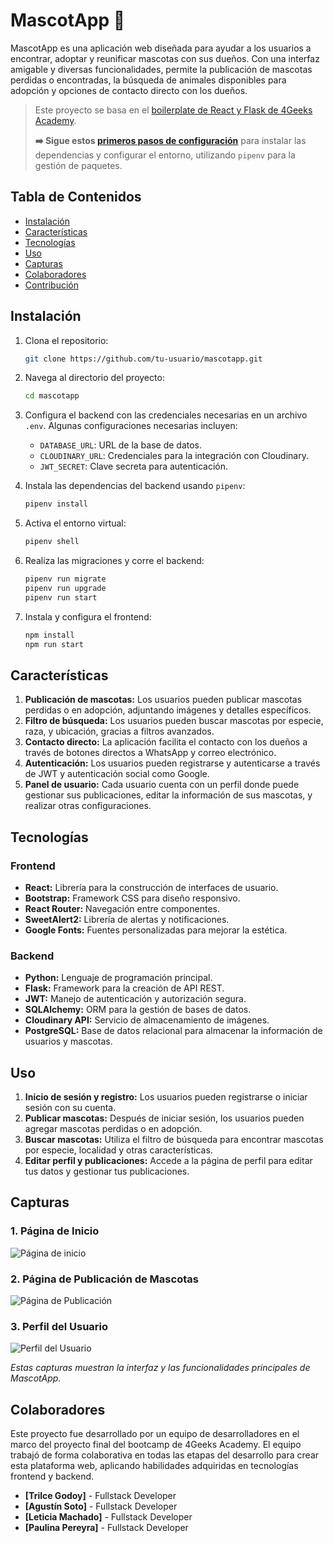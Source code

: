 # MascotApp 🐾

MascotApp es una aplicación web diseñada para ayudar a los usuarios a encontrar, adoptar y reunificar mascotas con sus dueños. Con una interfaz amigable y diversas funcionalidades, permite la publicación de mascotas perdidas o encontradas, la búsqueda de animales disponibles para adopción y opciones de contacto directo con los dueños.


> Este proyecto se basa en el [boilerplate de React y Flask de 4Geeks Academy](https://start.4geeksacademy.com/starters/react-flask).
>
> **➡️ Sigue estos [primeros pasos de configuración](/TEMPLATE_README.md)** para instalar las dependencias y configurar el entorno, utilizando `pipenv` para la gestión de paquetes.


## Tabla de Contenidos
- [Instalación](#instalación)
- [Características](#características)
- [Tecnologías](#tecnologías)
- [Uso](#uso)
- [Capturas](#capturas)
- [Colaboradores](#colaboradores)
- [Contribución](#contribución)

## Instalación

1. Clona el repositorio:
    ```bash
    git clone https://github.com/tu-usuario/mascotapp.git
    ```
2. Navega al directorio del proyecto:
    ```bash
    cd mascotapp
    ```
3. Configura el backend con las credenciales necesarias en un archivo `.env`. Algunas configuraciones necesarias incluyen:
    - `DATABASE_URL`: URL de la base de datos.
    - `CLOUDINARY_URL`: Credenciales para la integración con Cloudinary.
    - `JWT_SECRET`: Clave secreta para autenticación.

4. Instala las dependencias del backend usando `pipenv`:
    ```bash
    pipenv install
    ```
5. Activa el entorno virtual:
    ```bash
    pipenv shell
    ```
6. Realiza las migraciones y corre el backend:
    ```bash
    pipenv run migrate
    pipenv run upgrade
    pipenv run start
    ```
7. Instala y configura el frontend:
    ```bash
    npm install
    npm run start
    ```

## Características

1. **Publicación de mascotas:** Los usuarios pueden publicar mascotas perdidas o en adopción, adjuntando imágenes y detalles específicos.
2. **Filtro de búsqueda:** Los usuarios pueden buscar mascotas por especie, raza, y ubicación, gracias a filtros avanzados.
3. **Contacto directo:** La aplicación facilita el contacto con los dueños a través de botones directos a WhatsApp y correo electrónico.
4. **Autenticación:** Los usuarios pueden registrarse y autenticarse a través de JWT y autenticación social como Google.
5. **Panel de usuario:** Cada usuario cuenta con un perfil donde puede gestionar sus publicaciones, editar la información de sus mascotas, y realizar otras configuraciones.

## Tecnologías

### Frontend
- **React:** Librería para la construcción de interfaces de usuario.
- **Bootstrap:** Framework CSS para diseño responsivo.
- **React Router:** Navegación entre componentes.
- **SweetAlert2:** Librería de alertas y notificaciones.
- **Google Fonts:** Fuentes personalizadas para mejorar la estética.

### Backend
- **Python:** Lenguaje de programación principal.
- **Flask:** Framework para la creación de API REST.
- **JWT:** Manejo de autenticación y autorización segura.
- **SQLAlchemy:** ORM para la gestión de bases de datos.
- **Cloudinary API:** Servicio de almacenamiento de imágenes.
- **PostgreSQL:** Base de datos relacional para almacenar la información de usuarios y mascotas.

## Uso

1. **Inicio de sesión y registro:** Los usuarios pueden registrarse o iniciar sesión con su cuenta.
2. **Publicar mascotas:** Después de iniciar sesión, los usuarios pueden agregar mascotas perdidas o en adopción.
3. **Buscar mascotas:** Utiliza el filtro de búsqueda para encontrar mascotas por especie, localidad y otras características.
4. **Editar perfil y publicaciones:** Accede a la página de perfil para editar tus datos y gestionar tus publicaciones.

## Capturas

### 1. Página de Inicio
![Página de inicio](ruta/a/captura_inicio.png)

### 2. Página de Publicación de Mascotas
![Página de Publicación](ruta/a/captura_publicacion.png)

### 3. Perfil del Usuario
![Perfil del Usuario](ruta/a/captura_perfil.png)

*Estas capturas muestran la interfaz y las funcionalidades principales de MascotApp.*

## Colaboradores

Este proyecto fue desarrollado por un equipo de desarrolladores en el marco del proyecto final del bootcamp de 4Geeks Academy. El equipo trabajó de forma colaborativa en todas las etapas del desarrollo para crear esta plataforma web, aplicando habilidades adquiridas en tecnologías frontend y backend.

- **[Trilce Godoy]** - Fullstack Developer
- **[Agustín Soto]** - Fullstack Developer
- **[Leticia Machado]** - Fullstack Developer
- **[Paulina Pereyra]** - Fullstack Developer
